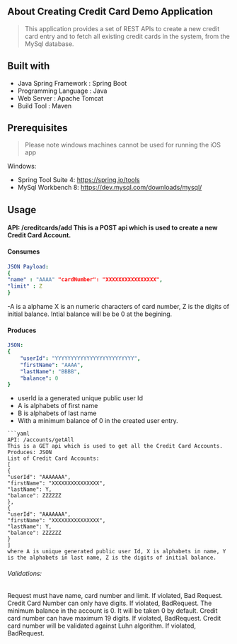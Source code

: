 <!-- ABOUT THE PROJECT --> 

## About Creating Credit Card Demo Application 

 > This application provides a set of REST APIs to create a new credit card entry and to fetch all existing credit cards in the system, from the MySql database.



<!-- ABOUT THE PROJECT --> 
## Built with 
- Java Spring Framework : Spring Boot
- Programming Language : Java
- Web Server : Apache Tomcat
- Build Tool : Maven
 

<!-- Prerequisites --> 
## Prerequisites 

> Please note windows machines cannot be used for running the iOS app

Windows:

- Spring Tool Suite 4: https://spring.io/tools
- MySql Workbench 8: https://dev.mysql.com/downloads/mysql/


<!-- USAGE EXAMPLES --> 

## Usage 

#### API: /creditcards/add This is a POST api which is used to create a new Credit Card Account. 
#### Consumes
```yaml
JSON Payload:
{
"name" : "AAAA" "cardNumber": "XXXXXXXXXXXXXXXX",
"limit" : Z
}
```

-A is a alphame
X is an numeric characters of card number, Z is the digits of initial balance.
Intial balance will be be 0 at the begining.

#### Produces
```yaml
JSON:
{
    "userId": "YYYYYYYYYYYYYYYYYYYYYYYYY",
    "firstName": "AAAA",
    "lastName": "BBBB",
    "balance": 0
}
```
- userId ia a generated unique public user Id
- A is alphabets of first name
- B is alphabets of last name
- With a minimum balance of 0 in the created user entry.


```
```yaml
API: /accounts/getAll
This is a GET api which is used to get all the Credit Card Accounts.
Produces: JSON
List of Credit Card Accounts:
[
{
"userId": "AAAAAAA",
"firstName": "XXXXXXXXXXXXXXX",
"lastName": Y,
"balance": ZZZZZZ
},
{
"userId": "AAAAAAA",
"firstName": "XXXXXXXXXXXXXXX",
"lastName": Y,
"balance": ZZZZZZ
}
]
where A is unique generated public user Id, X is alphabets in name, Y is the alphabets in last name, Z is the digits of initial balance.
```

###### Validations:

Request must have name, card number and limit. If violated, Bad Request.
Credit Card Number can only have digits. If violated, BadRequest.
The minimum balance in the account is 0. It will be taken 0 by default.
Credit card number can have maximum 19 digits. If violated, BadRequest.
Credit card number will be validated against Luhn algorithm. If violated, BadRequest.
